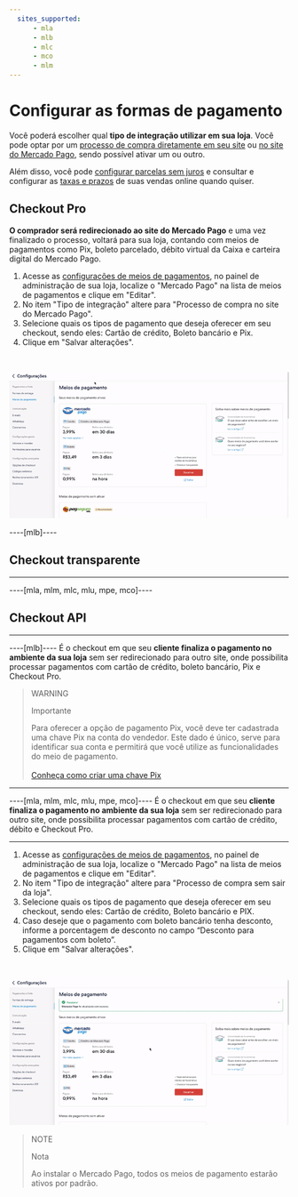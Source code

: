 ```yaml
---
  sites_supported:
      - mla
      - mlb
      - mlc
      - mco
      - mlm
---
```


# Configurar as formas de pagamento

Você poderá escolher qual **tipo de integração utilizar em sua loja**. Você pode optar por um [processo de compra diretamente em seu site](#bookmark_checkout_transparente) ou [no site do Mercado Pago](#bookmark_checkout_pro), sendo possível ativar um ou outro.

Além disso, você pode [configurar parcelas sem juros](#bookmark_configurando_o_parcelamento_em_sua_conta_mercado_pago) e consultar e configurar as [taxas e prazos](https://www.mercadopago[FAKER][URL][DOMAIN]/settings/release-options/) de suas vendas online quando quiser.

## Checkout Pro

**O comprador será redirecionado ao site do Mercado Pago** e uma vez finalizado o processo, voltará para sua loja, contando com meios de pagamentos como Pix, boleto parcelado, débito virtual da Caixa e carteira digital do Mercado Pago.

1. Acesse as [configurações de meios de pagamentos](https://lojavirtualnuvem.com.br/admin/payments/), no painel de administração de sua loja, localize o "Mercado Pago" na lista de meios de pagamentos e clique em "Editar".
2. No item "Tipo de integração" altere para "Processo de compra no site do Mercado Pago".
3. Selecione quais os tipos de pagamento que deseja oferecer em seu checkout, sendo eles: Cartão de crédito, Boleto bancário e Pix.
4. Clique em "Salvar alterações".
<p>&nbsp;</p>

![Payments Checkout Pro - Nuvem Shop](/images/nuvemshop/nuvemshop_checkout_redirect_3.gif)


----[mlb]----
## Checkout transparente
------------

----[mla, mlm, mlc, mlu, mpe, mco]----
## Checkout API
------------

----[mlb]----
É o checkout em que seu **cliente finaliza o pagamento no ambiente da sua loja** sem ser redirecionado para outro site, onde possibilita processar pagamentos com cartão de crédito, boleto bancário, Pix e Checkout Pro.

> WARNING
>
> Importante
>
> Para oferecer a opção de pagamento Pix, você deve ter cadastrada uma chave Pix na conta do vendedor. Este dado é único, serve para identificar sua conta e permitirá que você utilize as funcionalidades do meio de pagamento.<br><br>
> [Conheça como criar uma chave Pix](https://www.mercadopago.com.br/stop/pix?url=https%3A%2F%2Fwww.mercadopago.com.br%2Fadmin-pix-keys%2Fmy-keys&authentication_mode=required)

------------

----[mla, mlm, mlc, mlu, mpe, mco]----
É o checkout em que seu **cliente finaliza o pagamento no ambiente da sua loja** sem ser redirecionado para outro site, onde possibilita processar pagamentos com cartão de crédito, débito e Checkout Pro.

------------

1. Acesse as [configurações de meios de pagamentos](https://lojavirtualnuvem.com.br/admin/payments/), no painel de administração de sua loja, localize o "Mercado Pago" na lista de meios de pagamentos e clique em "Editar".
2. No item "Tipo de integração" altere para "Processo de compra sem sair da loja".
3. Selecione quais os tipos de pagamento que deseja oferecer em seu checkout, sendo eles: Cartão de crédito, Boleto bancário e PIX.
4. Caso deseje que o pagamento com boleto bancário tenha desconto, informe a porcentagem de desconto no campo “Desconto para pagamentos com boleto”.
5. Clique em "Salvar alterações".
<p>&nbsp;</p>

![Payments Checkout Transparente - Nuvem Shop](/images/nuvemshop/nuvemshop_checkout_transparente_2.gif)


> NOTE
>
> Nota
>
> Ao instalar o Mercado Pago, todos os meios de pagamento estarão ativos por padrão.